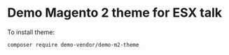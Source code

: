 # Demo Magento 2 theme for ESX talk

To install theme:

    composer require demo-vendor/demo-m2-theme